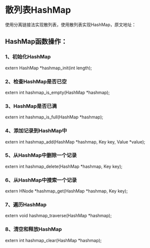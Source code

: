 # 散列表HashMap
使用分离链接法实现散列表，使用散列表实现HashMap，原文地址：  
## HashMap函数操作：
### 1、初始化HashMap
extern HashMap *hashmap_init(int length);
### 2、检查HashMap是否已空
extern int hashmap_is_empty(HashMap *hashmap);
### 3、HashMap是否已满
extern int hashmap_is_full(HashMap *hashmap);
### 4、添加记录到HashMap中
extern int hashmap_add(HashMap *hashmap, Key key, Value *value);
### 5、从HashMap中删除一个记录
extern int hashmap_delete(HashMap *hashmap, Key key);
### 6、从HashMap中搜索一个记录
extern HNode *hashmap_get(HashMap *hashmap, Key key);
### 7、遍历HashMap
extern void hashmap_traverse(HashMap *hashmap);
### 8、清空和释放HashMap
extern int hashmap_clear(HashMap *hashmap);

